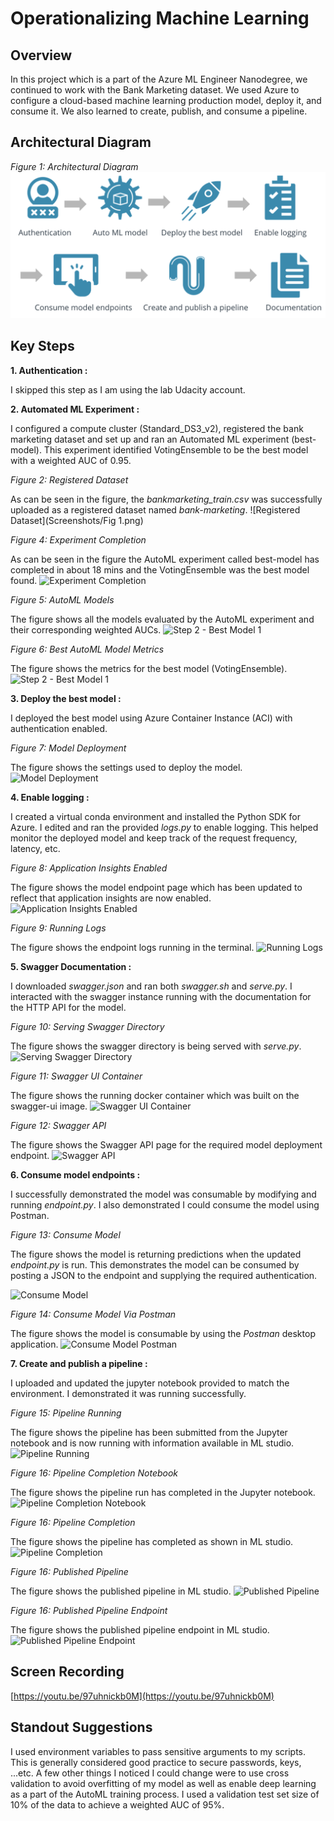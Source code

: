 # Operationalizing Machine Learning

## Overview
In this project which is a part of the Azure ML Engineer Nanodegree, we continued to work with the Bank Marketing dataset.
We used Azure to configure a cloud-based machine learning production model, deploy it, and consume it. We also learned 
to create, publish, and consume a pipeline.

## Architectural Diagram
*Figure 1: Architectural Diagram*
![Architectural Diagram](Screenshots/Architecture.png)

## Key Steps
**1. Authentication :** 

I skipped this step as I am using the lab Udacity account.

**2. Automated ML Experiment :** 

I configured a compute cluster (Standard_DS3_v2), registered the bank marketing dataset
and set up and ran an Automated ML experiment (best-model). This experiment identified VotingEnsemble to be the best 
model with a weighted AUC of 0.95. 

*Figure 2: Registered Dataset*

As can be seen in the figure, the *bankmarketing_train.csv* was successfully uploaded as a registered dataset named 
*bank-marketing*.
![Registered Dataset](Screenshots/Fig 1.png)

*Figure 4: Experiment Completion*

As can be seen in the figure the AutoML experiment called best-model has completed in about 18 mins and the VotingEnsemble
was the best model found.
![Experiment Completion](images/Step2-ExperimentCompletion.png)

*Figure 5: AutoML Models*

The figure shows all the models evaluated by the AutoML experiment and their corresponding weighted AUCs.
![Step 2 - Best Model 1](images/Step2-BestModel1.png)

*Figure 6: Best AutoML Model Metrics*

The figure shows the metrics for the best model (VotingEnsemble). 
![Step 2 - Best Model 1](images/Step2-BestModel2.png)

**3. Deploy the best model :** 

I deployed the best model using Azure Container Instance (ACI) with authentication enabled. 

*Figure 7: Model Deployment*

The figure shows the settings used to deploy the model.
![Model Deployment](images/Step3-ModelDeployment.png)

**4. Enable logging :**

I created a virtual conda environment and installed the Python SDK for Azure.
I edited and ran the provided *logs.py* to enable logging. This helped monitor the deployed model and keep track of the
request frequency, latency, etc.

*Figure 8: Application Insights Enabled*

The figure shows the model endpoint page which has been updated to reflect that application insights are now enabled.
![Application Insights Enabled](images/Step4-ApplicationInsightsEnabled.png)

*Figure 9: Running Logs*

The figure shows the endpoint logs running in the terminal.
![Running Logs](images/Step4-RunningLogs.png)

**5. Swagger Documentation :**

I downloaded *swagger.json* and ran both *swagger.sh* and *serve.py*. I interacted
with the swagger instance running with the documentation for the HTTP API for the model.

*Figure 10: Serving Swagger Directory*

The figure shows the swagger directory is being served with *serve.py*.
![Serving Swagger Directory](images/Step5-Serve.png)

*Figure 11: Swagger UI Container*

The figure shows the running docker container which was built on the swagger-ui image.
![Swagger UI Container](images/Step5-SwaggerUIDockerContainer.png)

*Figure 12: Swagger API*

The figure shows the Swagger API page for the required model deployment endpoint.
![Swagger API](images/Step5-SwaggerAPI.png)

**6. Consume model endpoints :**

I successfully demonstrated the model was consumable by modifying and running *endpoint.py*. I also demonstrated I 
could consume the model using Postman.

*Figure 13: Consume Model*

The figure shows the model is returning predictions when the updated *endpoint.py* is run. This demonstrates the model can be 
consumed by posting a JSON to the endpoint and supplying the required authentication.

![Consume Model](images/Step6-ConsumeModel.png)

*Figure 14: Consume Model Via Postman*

The figure shows the model is consumable by using the *Postman* desktop application.
![Consume Model Postman](images/Step6-ConsumeModelPostman.png)

**7. Create and publish a pipeline :** 

I uploaded and updated the jupyter notebook provided to match the environment. I 
demonstrated it was running successfully.

*Figure 15: Pipeline Running*

The figure shows the pipeline has been submitted from the Jupyter notebook and is now running with information available in ML studio. 
![Pipeline Running](images/Step7-PipelineRunning.png)

*Figure 16: Pipeline Completion Notebook*

The figure shows the pipeline run has completed in the Jupyter notebook.
![Pipeline Completion Notebook](images/Step7-PipelineCompletion1.png)

*Figure 16: Pipeline Completion*

The figure shows the pipeline has completed as shown in ML studio.
![Pipeline Completion](images/Step7-PipelineCompletion2.png)

*Figure 16: Published Pipeline*

The figure shows the published pipeline in ML studio.
![Published Pipeline](images/Step7-PublishedPipeline.png)

*Figure 16: Published Pipeline Endpoint*

The figure shows the published pipeline endpoint in ML studio.
![Published Pipeline Endpoint](images/Step7-PublishedPipelineEndpoint.png)




## Screen Recording
[https://youtu.be/97uhnickb0M](https://youtu.be/97uhnickb0M)


## Standout Suggestions
I used environment variables to pass sensitive arguments to my scripts. This is generally considered good practice to 
secure passwords, keys, ...etc. A few other things I noticed I could change were to use cross validation to avoid overfitting 
of my model as well as enable deep learning as a part of the AutoML training process. I used a validation test set size of 
10% of the data to achieve a weighted AUC of 95%.
